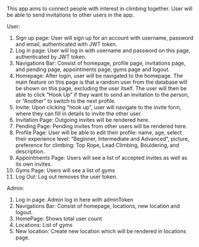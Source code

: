 This app aims to connect people with interest in climbing together. User will be able to send invitations to other users in the app.  

User: 
1. Sign up page: User will sign up for an account with username, password and email, authenticated with JWT token.
2. Log in page: User will log in with username and password on this page, authenticated by JWT token.
3. Navigations Bar: Consist of homepage, profile page, invitations page, and pending page, appointments page, gyms page and logout.
4. Homepage: After login, user will be navigated to the homepage. The main feature on this page is that a random user from the database will be shown on this page, excluding the user itself. The user will then be able to click “Hook Up” if they want to send an invitation to the person, or “Another” to switch to the next profile. 
5. Invite: Upon clicking "hook up", user will navigate to the invite form, where they can fill in details to invite the other user.
6. Invitation Page: Outgoing invites will be rendered here.
7. Pending Page: Pending invites from other users will be rendered here.
8. Profile Page: User will be able to edit their profile: name, age, select their experience level: “Beginner, Intermediate and Advanced”, picture, preference for climbing: Top Rope, Lead Climbing, Bouldering, and description.
9. Appointments Page: Users will see a list of accepted invites as well as its own invites.
10. Gyms Page: Users will see a list of gyms
11. Log Out: Log out removes the user token.

Admin:
1. Log in page: Admin log in here with adminToken
2. Navigations Bar: Consist of homepage, locations, new location and logout.
3. HomePage: Shows total user count
4. Locations: List of gyms
5. New location: Create new location which will be rendered in locations page.



